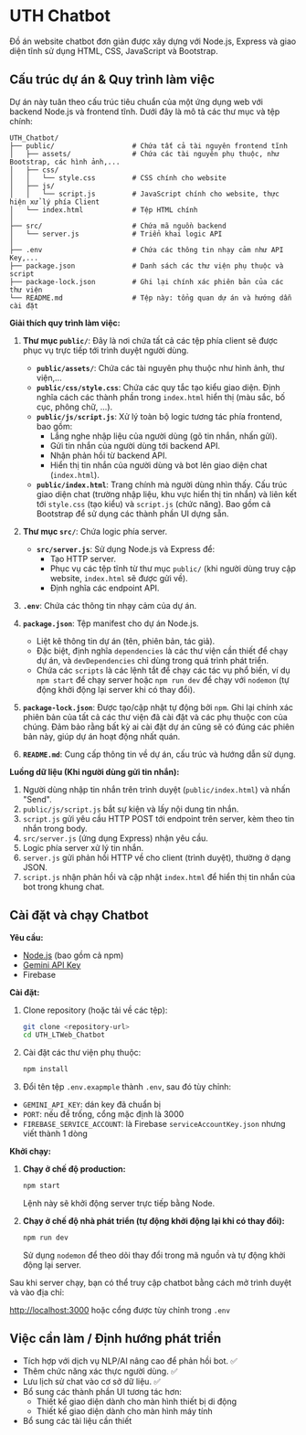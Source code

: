 # UTH Chatbot

Đồ án website chatbot đơn giản được xây dựng với Node.js, Express và giao diện tĩnh sử dụng HTML, CSS, JavaScript và Bootstrap.

## Cấu trúc dự án & Quy trình làm việc

Dự án này tuân theo cấu trúc tiêu chuẩn của một ứng dụng web với backend Node.js và frontend tĩnh. Dưới đây là mô tả các thư mục và tệp chính:

```plaintext
UTH_Chatbot/
├── public/                   # Chứa tất cả tài nguyên frontend tĩnh
│   ├── assets/               # Chứa các tài nguyên phụ thuộc, như Bootstrap, các hình ảnh,...
│   ├── css/
│   │   └── style.css         # CSS chính cho website
│   ├── js/
│   │   └── script.js         # JavaScript chính cho website, thực hiện xử lý phía Client
│   └── index.html            # Tệp HTML chính
│
├── src/                      # Chứa mã nguồn backend
│   └── server.js             # Triển khai logic API
│
├── .env                      # Chứa các thông tin nhạy cảm như API Key,...
├── package.json              # Danh sách các thư viện phụ thuộc và script
├── package-lock.json         # Ghi lại chính xác phiên bản của các thư viện
└── README.md                 # Tệp này: tổng quan dự án và hướng dẫn cài đặt
```

**Giải thích quy trình làm việc:**

1.  **Thư mục `public/`**: Đây là nơi chứa tất cả các tệp phía client sẽ được phục vụ trực tiếp tới trình duyệt người dùng.

    - **`public/assets/`**: Chứa các tài nguyên phụ thuộc như hình ảnh, thư viện,...
    - **`public/css/style.css`**: Chứa các quy tắc tạo kiểu giao diện. Định nghĩa cách các thành phần trong `index.html` hiển thị (màu sắc, bố cục, phông chữ, ...).
    - **`public/js/script.js`**: Xử lý toàn bộ logic tương tác phía frontend, bao gồm:
      - Lắng nghe nhập liệu của người dùng (gõ tin nhắn, nhấn gửi).
      - Gửi tin nhắn của người dùng tới backend API.
      - Nhận phản hồi từ backend API.
      - Hiển thị tin nhắn của người dùng và bot lên giao diện chat (`index.html`).
    - **`public/index.html`**: Trang chính mà người dùng nhìn thấy. Cấu trúc giao diện chat (trường nhập liệu, khu vực hiển thị tin nhắn) và liên kết tới `style.css` (tạo kiểu) và `script.js` (chức năng). Bao gồm cả Bootstrap để sử dụng các thành phần UI dựng sẵn.

2.  **Thư mục `src/`**: Chứa logic phía server.

    - **`src/server.js`**: Sử dụng Node.js và Express để:
      - Tạo HTTP server.
      - Phục vụ các tệp tĩnh từ thư mục `public/` (khi người dùng truy cập website, `index.html` sẽ được gửi về).
      - Định nghĩa các endpoint API.

3. **`.env`**: Chứa các thông tin nhạy cảm của dự án.

4.  **`package.json`**: Tệp manifest cho dự án Node.js.

    - Liệt kê thông tin dự án (tên, phiên bản, tác giả).
    - Đặc biệt, định nghĩa `dependencies` là các thư viện cần thiết để chạy dự án, và `devDependencies` chỉ dùng trong quá trình phát triển.
    - Chứa các `scripts` là các lệnh tắt để chạy các tác vụ phổ biến, ví dụ `npm start` để chạy server hoặc `npm run dev` để chạy với `nodemon` (tự động khởi động lại server khi có thay đổi).

5.  **`package-lock.json`**: Được tạo/cập nhật tự động bởi `npm`. Ghi lại chính xác phiên bản của tất cả các thư viện đã cài đặt và các phụ thuộc con của chúng. Đảm bảo rằng bất kỳ ai cài đặt dự án cũng sẽ có đúng các phiên bản này, giúp dự án hoạt động nhất quán.

6.  **`README.md`**: Cung cấp thông tin về dự án, cấu trúc và hướng dẫn sử dụng.

**Luồng dữ liệu (Khi người dùng gửi tin nhắn):**

1.  Người dùng nhập tin nhắn trên trình duyệt (`public/index.html`) và nhấn "Send".
2.  `public/js/script.js` bắt sự kiện và lấy nội dung tin nhắn.
3.  `script.js` gửi yêu cầu HTTP POST tới endpoint trên server, kèm theo tin nhắn trong body.
4.  `src/server.js` (ứng dụng Express) nhận yêu cầu.
5.  Logic phía server xử lý tin nhắn.
6.  `server.js` gửi phản hồi HTTP về cho client (trình duyệt), thường ở dạng JSON.
7.  `script.js` nhận phản hồi và cập nhật `index.html` để hiển thị tin nhắn của bot trong khung chat.

## Cài đặt và chạy Chatbot

**Yêu cầu:**

- [Node.js](https://nodejs.org/) (bao gồm cả npm)
- [Gemini API Key](https://aistudio.google.com/apikey)
- Firebase

**Cài đặt:**

1.  Clone repository (hoặc tải về các tệp):

    ```bash
    git clone <repository-url>
    cd UTH_LTWeb_Chatbot
    ```

2.  Cài đặt các thư viện phụ thuộc:

    ```bash
    npm install
    ```

3.  Đổi tên tệp `.env.exapmple` thành `.env`, sau đó tùy chỉnh:

- `GEMINI_API_KEY`: dán key đã chuẩn bị
- `PORT`: nếu để trống, cổng mặc định là 3000
- `FIREBASE_SERVICE_ACCOUNT`: là Firebase `serviceAccountKey.json` nhưng viết thành 1 dòng

**Khởi chạy:**

1.  **Chạy ở chế độ production:**

    ```bash
    npm start
    ```

    Lệnh này sẽ khởi động server trực tiếp bằng Node.

2.  **Chạy ở chế độ nhà phát triển (tự động khởi động lại khi có thay đổi):**
    ```bash
    npm run dev
    ```
    Sử dụng `nodemon` để theo dõi thay đổi trong mã nguồn và tự động khởi động lại server.

Sau khi server chạy, bạn có thể truy cập chatbot bằng cách mở trình duyệt và vào địa chỉ:

[http://localhost:3000](http://localhost:3000) hoặc cổng được tùy chỉnh trong `.env`

## Việc cần làm / Định hướng phát triển

- Tích hợp với dịch vụ NLP/AI nâng cao để phản hồi bot. ✅
- Thêm chức năng xác thực người dùng. ✅
- Lưu lịch sử chat vào cơ sở dữ liệu. ✅
- Bổ sung các thành phần UI tương tác hơn:
    - Thiết kế giao diện dành cho màn hình thiết bị di động
    - Thiết kế giao diện dành cho màn hình máy tính   
- Bổ sung các tài liệu cần thiết
